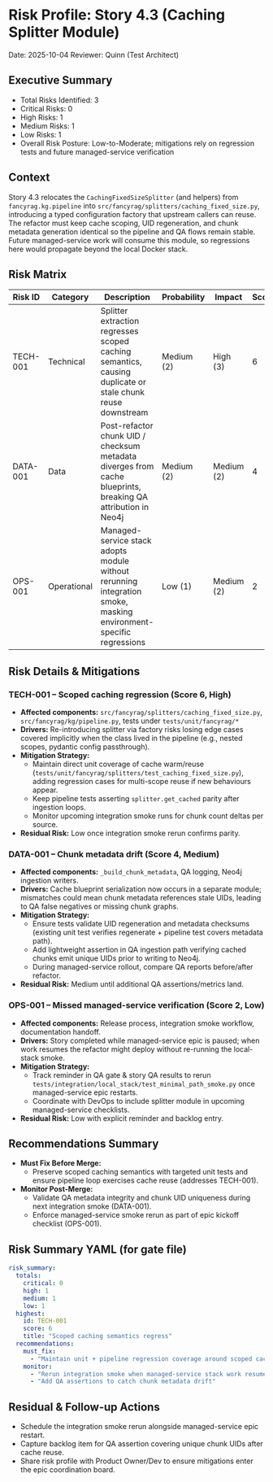 # Risk Profile: Story 4.3 (Caching Splitter Module)

Date: 2025-10-04
Reviewer: Quinn (Test Architect)

## Executive Summary
- Total Risks Identified: 3
- Critical Risks: 0
- High Risks: 1
- Medium Risks: 1
- Low Risks: 1
- Overall Risk Posture: Low-to-Moderate; mitigations rely on regression tests and future managed-service verification

## Context
Story 4.3 relocates the `CachingFixedSizeSplitter` (and helpers) from `fancyrag.kg.pipeline` into `src/fancyrag/splitters/caching_fixed_size.py`, introducing a typed configuration factory that upstream callers can reuse. The refactor must keep cache scoping, UID regeneration, and chunk metadata generation identical so the pipeline and QA flows remain stable. Future managed-service work will consume this module, so regressions here would propagate beyond the local Docker stack.

## Risk Matrix

| Risk ID   | Category   | Description | Probability | Impact | Score | Priority |
|-----------|------------|-------------|-------------|--------|-------|----------|
| TECH-001  | Technical  | Splitter extraction regresses scoped caching semantics, causing duplicate or stale chunk reuse downstream | Medium (2) | High (3) | 6 | High |
| DATA-001  | Data       | Post-refactor chunk UID / checksum metadata diverges from cache blueprints, breaking QA attribution in Neo4j | Medium (2) | Medium (2) | 4 | Medium |
| OPS-001   | Operational| Managed-service stack adopts module without rerunning integration smoke, masking environment-specific regressions | Low (1) | Medium (2) | 2 | Low |

## Risk Details & Mitigations

### TECH-001 – Scoped caching regression (Score 6, High)
- **Affected components:** `src/fancyrag/splitters/caching_fixed_size.py`, `src/fancyrag/kg/pipeline.py`, tests under `tests/unit/fancyrag/*`
- **Drivers:** Re-introducing splitter via factory risks losing edge cases covered implicitly when the class lived in the pipeline (e.g., nested scopes, pydantic config passthrough).
- **Mitigation Strategy:**
  - Maintain direct unit coverage of cache warm/reuse (`tests/unit/fancyrag/splitters/test_caching_fixed_size.py`), adding regression cases for multi-scope reuse if new behaviours appear.
  - Keep pipeline tests asserting `splitter.get_cached` parity after ingestion loops.
  - Monitor upcoming integration smoke runs for chunk count deltas per source.
- **Residual Risk:** Low once integration smoke rerun confirms parity.

### DATA-001 – Chunk metadata drift (Score 4, Medium)
- **Affected components:** `_build_chunk_metadata`, QA logging, Neo4j ingestion writers.
- **Drivers:** Cache blueprint serialization now occurs in a separate module; mismatches could mean chunk metadata references stale UIDs, leading to QA false negatives or missing chunk graphs.
- **Mitigation Strategy:**
  - Ensure tests validate UID regeneration and metadata checksums (existing unit test verifies regenerate + pipeline test covers metadata path).
  - Add lightweight assertion in QA ingestion path verifying cached chunks emit unique UIDs prior to writing to Neo4j.
  - During managed-service rollout, compare QA reports before/after refactor.
- **Residual Risk:** Medium until additional QA assertions/metrics land.

### OPS-001 – Missed managed-service verification (Score 2, Low)
- **Affected components:** Release process, integration smoke workflow, documentation handoff.
- **Drivers:** Story completed while managed-service epic is paused; when work resumes the refactor might deploy without re-running the local-stack smoke.
- **Mitigation Strategy:**
  - Track reminder in QA gate & story QA results to rerun `tests/integration/local_stack/test_minimal_path_smoke.py` once managed-service epic restarts.
  - Coordinate with DevOps to include splitter module in upcoming managed-service checklists.
- **Residual Risk:** Low with explicit reminder and backlog entry.

## Recommendations Summary
- **Must Fix Before Merge:**
  - Preserve scoped caching semantics with targeted unit tests and ensure pipeline loop exercises cache reuse (addresses TECH-001).
- **Monitor Post-Merge:**
  - Validate QA metadata integrity and chunk UID uniqueness during next integration smoke (DATA-001).
  - Enforce managed-service smoke rerun as part of epic kickoff checklist (OPS-001).

## Risk Summary YAML (for gate file)
```yaml
risk_summary:
  totals:
    critical: 0
    high: 1
    medium: 1
    low: 1
  highest:
    id: TECH-001
    score: 6
    title: "Scoped caching semantics regress"
  recommendations:
    must_fix:
      - "Maintain unit + pipeline regression coverage around scoped cache reuse"
    monitor:
      - "Rerun integration smoke when managed-service stack work resumes"
      - "Add QA assertions to catch chunk metadata drift"
```

## Residual & Follow-up Actions
- Schedule the integration smoke rerun alongside managed-service epic restart.
- Capture backlog item for QA assertion covering unique chunk UIDs after cache reuse.
- Share risk profile with Product Owner/Dev to ensure mitigations enter the epic coordination board.

